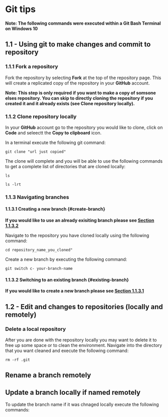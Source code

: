 # Git tips

**Note: The following commands were executed within a __Git Bash__ Terminal on Windows 10**

## 1.1 - Using git to make changes and commit to repository

### 1.1.1 Fork a repository

Fork the repository by selecting __Fork__ at the top of the repository page. This will create a replicated copy of the repository in your __GitHub__ account.

**Note: This step is only required if you want to make a copy of somsone elses repository. You can skip to directly cloning the repository if you created it and it already exists (see __Clone repository locally__).**

### 1.1.2 Clone repository locally

In your __GitHub__ account go to the repository you would like to clone, click on __Code__ and seleectt the __Copy to clipboard__ icon.

In a terminal execute the following git command:

```Git
git clone "url just copied"
```

The clone will complete and you will be able to use the following commands to get a complete list of directories that are cloned locally:

```Git
ls
```
```
ls -lrt
```

### 1.1.3 Navigating branches

#### 1.1.3.1 Creating a new branch {#create-branch}

**If you would like to use an already exisiting branch please see [__Section 1.1.3.2__](#existing-branch)**

Navigate to the repository you have cloned locally using the following command:

```Git
cd repository_name_you_cloned"
```

Create a new branch by executing the following command:

```Git
git switch c- your-branch-name
```

#### 1.1.3.2 Switching to an existing branch {#existing-branch}

**If you would like to create a new branch please see [__Section 1.1.3.1__](#create-branch)**

## 1.2 - Edit and changes to repositories (locally and remotely)

### Delete a local repository

After you are done with the repository locally you may want to delete it to free up some space or to clean the environment. Navigate into the directory that you want cleaned and execute the following command:

```Git
rm -rf .git
```

## Rename a branch remotely

## Update a branch locally if named remotely

To update the branch name if it was chnaged locally execute the following commands:

